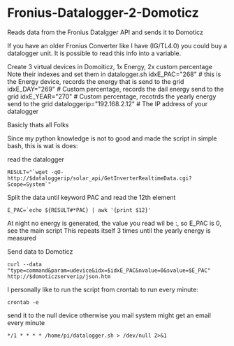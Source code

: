 # Fronius-Datalogger-2-Domoticz
Reads data from the Fronius Datalgger API and sends it to Domoticz

If you have an older Fronius Converter like I have (IG/TL4.0) you could buy a datalogger unit. It is possible to read this info into a variable.

Create 3 virtual devices in Domoiticz, 1x Energy, 2x custom percentage
Note their indexes and set them in datalogger.sh
idxE_PAC="268"   # this is the Energy device, records the energy that is send to the grid
idxE_DAY="269"   # Custom percentage, records the dail energy send to the grid
idxE_YEAR="270"  # Custom percentage, recotrds the yearly energy send to the grid
dataloggerip="192.168.2.12" # The IP address of your datalogger

Basicly thats all Folks

Since my python knowledge is not to good and made the script in simple bash, this is wat is does:

read the datalogger

```RESULT="`wget -qO- http://$dataloggerip/solar_api/GetInverterRealtimeData.cgi?Scope=System`"```

Split the data until keyword PAC and read the 12th element

```E_PAC=`echo ${RESULT#*PAC} | awk '{print $12}'```

At night no energy is generated, the value you read wil be :, so E_PAC is 0, see the main script
This repeats itself 3 times until the yearly energy is measured

Send data to Domoticz

```curl --data "type=command&param=udevice&idx=$idxE_PAC&nvalue=0&svalue=$E_PAC" http://$domoticzserverip/json.htm```

I personally like to run the script from crontab to run every minute:

```crontab -e```

send it to the null device otherwise you mail system might get an email every minute

```*/1 * * * * /home/pi/datalogger.sh > /dev/null 2>&1```

